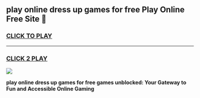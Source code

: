 
## play online dress up games for free Play Online Free Site 👋
<h3>
<a href="https://download.freeplayer.one?title=play_online_dress_up_games_for_free&ref=21F">CLICK TO PLAY</a></h3>
<hr>

<h3>
<a href="https://download.freeplayer.one?title=play_online_dress_up_games_for_free&ref=21F">CLICK 2 PLAY</a>
  
</h3>

<a href="https://download.freeplayer.one?title=play_online_dress_up_games_for_free&ref=21F"><img src="https://cdnb.artstation.com/p/assets/images/images/032/539/853/original/anto-thomas-button-gif.gif"></a>


**play online dress up games for free games unblocked: Your Gateway to Fun and Accessible Online Gaming**
